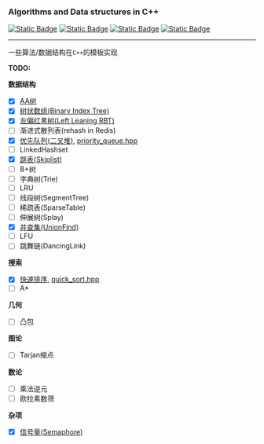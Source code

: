 ###  Algorithms and Data structures in C++

[![Static Badge](https://img.shields.io/badge/license-MIT-blue?logo=git&logoColor=%20)]() [![Static Badge](https://img.shields.io/badge/C%2B%2B-17-green?logo=cplusplus&logoColor=blue)]() [![Static Badge](https://img.shields.io/badge/cmake-3.22%2B-green?logo=cmake&logoColor=deepskyblue)]() [![Static Badge](https://img.shields.io/badge/compiler-x86%20MSVC%2019.29%2B-green?logo=compilerexplorer)]() 

---
一些算法/数据结构在`C++`的模板实现

**TODO:**

**数据结构**

- [x] [AA树](data-structure/AA_treeset.hpp)
- [x] [树状数组(Binary Index Tree)](data-structure/binary_index_tree.hpp)
- [x] [左偏红黑树(Left Leaning RBT)](data-structure/left_leaning_red_black_treeset.hpp)
- [ ] 渐进式散列表(rehash in Redis)
- [x] [优先队列(二叉堆)](), [priority_queue.hpp](data-structure/priority_queue.hpp)
- [ ] LinkedHashset
- [x] [跳表(Skiplist)](data-structure/skiplist.hpp)
- [ ] B+树
- [ ] 字典树(Trie)
- [ ] LRU
- [ ] 线段树(SegmentTree)
- [ ] 稀疏表(SparseTable)
- [ ] 伸展树(Splay)
- [x] [并查集(UnionFind)](data-structure/union_find.hpp)
- [ ] LFU
- [ ] 跳舞链(DancingLink)

**搜索**

- [x] [快速排序](https://zhuanlan.zhihu.com/p/659147057), [quick_sort.hpp](search/quick_sort.hpp)
- [ ] A*

**几何**

+ [ ] 凸包

**图论**

- [ ] Tarjan缩点

**数论**

- [ ] 乘法逆元
- [ ] 欧拉素数筛

**杂项**

+ [x] [信号量(Semaphore)](util/semaphore.hpp)

